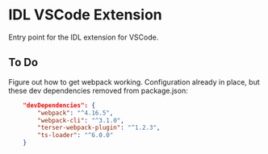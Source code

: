 # IDL VSCode Extension

Entry point for the IDL extension for VSCode.

## To Do

Figure out how to get webpack working. Configuration already in place, but these dev dependencies removed from package.json:

```json
	"devDependencies": {
		"webpack": "^4.16.5",
		"webpack-cli": "^3.1.0",
		"terser-webpack-plugin": "^1.2.3",
		"ts-loader": "^6.0.0"
	}
```